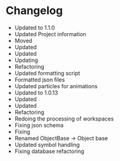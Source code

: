 # Changelog 
- Updated to 1.1.0
- Updated Project information
- Moved
- Updated
- Updated
- Updating
- Refactoring
- Updated formatting script
- Formatted json files
- Updated particles for animations
- Updated to 1.0.13
- Updated
- Updated
- Refactoring
- Redoing the processing of workspaces
- Fixing json schema
- Fixing
- Renamed ObjectBase -> Object base
- Updated symbol handling
- Fixing database refactoring